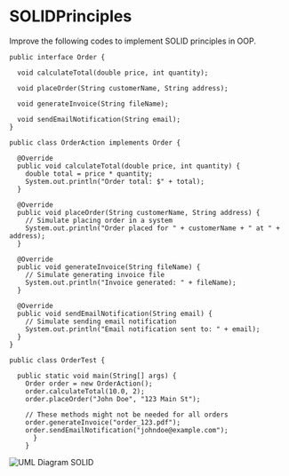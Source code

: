 # SOLIDPrinciples

Improve the following codes to implement SOLID principles in OOP.


    public interface Order {

      void calculateTotal(double price, int quantity);

      void placeOrder(String customerName, String address);

      void generateInvoice(String fileName);

      void sendEmailNotification(String email);
    }

    public class OrderAction implements Order {

      @Override
      public void calculateTotal(double price, int quantity) {
        double total = price * quantity;
        System.out.println("Order total: $" + total);
      }

      @Override
      public void placeOrder(String customerName, String address) {
        // Simulate placing order in a system
        System.out.println("Order placed for " + customerName + " at " + address);
      }

      @Override
      public void generateInvoice(String fileName) {
        // Simulate generating invoice file
        System.out.println("Invoice generated: " + fileName);
      }

      @Override
      public void sendEmailNotification(String email) {
        // Simulate sending email notification
        System.out.println("Email notification sent to: " + email);
      }
    }

    public class OrderTest {
    
      public static void main(String[] args) {
        Order order = new OrderAction();
        order.calculateTotal(10.0, 2);
        order.placeOrder("John Doe", "123 Main St");
    
        // These methods might not be needed for all orders
        order.generateInvoice("order_123.pdf");
        order.sendEmailNotification("johndoe@example.com");
          }
        }

![UML Diagram SOLID](https://github.com/user-attachments/assets/4ab41e4b-af31-474a-bc66-1ca574536b64)


